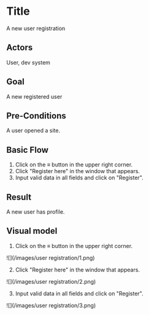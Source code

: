 # Title
A new user registration

## Actors
User, dev system

## Goal
A new registered user

## Pre-Conditions
A user opened a site.

## Basic Flow
1. Click on the ≡ button in the upper right corner.
2. Click "Register here" in the window that appears.
3. Input valid data in all fields and click on "Register".

## Result
A new user has profile.

## Visual model
1. Click on the ≡ button in the upper right corner.

![](/images/user registration/1.png)

2. Click "Register here" in the window that appears.

![](/images/user registration/2.png)

3. Input valid data in all fields and click on "Register".

![](/images/user registration/3.png)